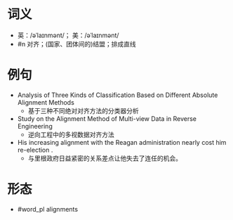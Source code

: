# 词义
- 英：/əˈlaɪnmənt/； 美：/əˈlaɪnmənt/
- #n 对齐；(国家、团体间的)结盟；排成直线
# 例句
- Analysis of Three Kinds of Classification Based on Different Absolute Alignment Methods
	- 基于三种不同绝对对齐方法的分类器分析
- Study on the Alignment Method of Multi-view Data in Reverse Engineering
	- 逆向工程中的多视数据对齐方法
- His increasing alignment with the Reagan administration nearly cost him re-election .
	- 与里根政府日益紧密的关系差点让他失去了连任的机会。
# 形态
- #word_pl alignments
